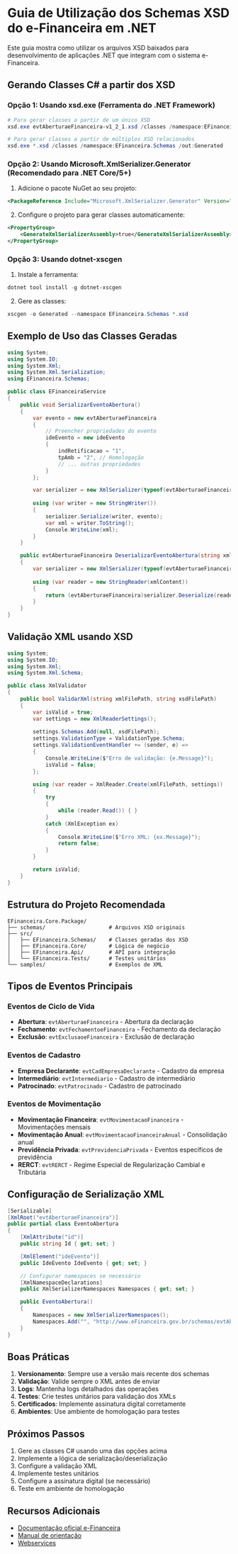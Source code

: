 # Guia de Utilização dos Schemas XSD do e-Financeira em .NET

Este guia mostra como utilizar os arquivos XSD baixados para desenvolvimento de aplicações .NET que integram com o sistema e-Financeira.

## Gerando Classes C# a partir dos XSD

### Opção 1: Usando xsd.exe (Ferramenta do .NET Framework)

```powershell
# Para gerar classes a partir de um único XSD
xsd.exe evtAberturaeFinanceira-v1_2_1.xsd /classes /namespace:EFinanceira.Schemas

# Para gerar classes a partir de múltiplos XSD relacionados
xsd.exe *.xsd /classes /namespace:EFinanceira.Schemas /out:Generated
```

### Opção 2: Usando Microsoft.XmlSerializer.Generator (Recomendado para .NET Core/5+)

1. Adicione o pacote NuGet ao seu projeto:
```xml
<PackageReference Include="Microsoft.XmlSerializer.Generator" Version="2.0.0" />
```

2. Configure o projeto para gerar classes automaticamente:
```xml
<PropertyGroup>
    <GenerateXmlSerializerAssembly>true</GenerateXmlSerializerAssembly>
</PropertyGroup>
```

### Opção 3: Usando dotnet-xscgen

1. Instale a ferramenta:
```powershell
dotnet tool install -g dotnet-xscgen
```

2. Gere as classes:
```powershell
xscgen -o Generated --namespace EFinanceira.Schemas *.xsd
```

## Exemplo de Uso das Classes Geradas

```csharp
using System;
using System.IO;
using System.Xml;
using System.Xml.Serialization;
using EFinanceira.Schemas;

public class EFinanceiraService
{
    public void SerializarEventoAbertura()
    {
        var evento = new evtAberturaeFinanceira
        {
            // Preencher propriedades do evento
            ideEvento = new ideEvento
            {
                indRetificacao = "1",
                tpAmb = "2", // Homologação
                // ... outras propriedades
            }
        };

        var serializer = new XmlSerializer(typeof(evtAberturaeFinanceira));
        
        using (var writer = new StringWriter())
        {
            serializer.Serialize(writer, evento);
            var xml = writer.ToString();
            Console.WriteLine(xml);
        }
    }

    public evtAberturaeFinanceira DeserializarEventoAbertura(string xmlContent)
    {
        var serializer = new XmlSerializer(typeof(evtAberturaeFinanceira));
        
        using (var reader = new StringReader(xmlContent))
        {
            return (evtAberturaeFinanceira)serializer.Deserialize(reader);
        }
    }
}
```

## Validação XML usando XSD

```csharp
using System;
using System.IO;
using System.Xml;
using System.Xml.Schema;

public class XmlValidator
{
    public bool ValidarXml(string xmlFilePath, string xsdFilePath)
    {
        var isValid = true;
        var settings = new XmlReaderSettings();
        
        settings.Schemas.Add(null, xsdFilePath);
        settings.ValidationType = ValidationType.Schema;
        settings.ValidationEventHandler += (sender, e) =>
        {
            Console.WriteLine($"Erro de validação: {e.Message}");
            isValid = false;
        };

        using (var reader = XmlReader.Create(xmlFilePath, settings))
        {
            try
            {
                while (reader.Read()) { }
            }
            catch (XmlException ex)
            {
                Console.WriteLine($"Erro XML: {ex.Message}");
                return false;
            }
        }

        return isValid;
    }
}
```

## Estrutura do Projeto Recomendada

```
EFinanceira.Core.Package/
├── schemas/                    # Arquivos XSD originais
├── src/
│   ├── EFinanceira.Schemas/    # Classes geradas dos XSD
│   ├── EFinanceira.Core/       # Lógica de negócio
│   ├── EFinanceira.Api/        # API para integração
│   └── EFinanceira.Tests/      # Testes unitários
└── samples/                    # Exemplos de XML
```

## Tipos de Eventos Principais

### Eventos de Ciclo de Vida
- **Abertura**: `evtAberturaeFinanceira` - Abertura da declaração
- **Fechamento**: `evtFechamentoeFinanceira` - Fechamento da declaração
- **Exclusão**: `evtExclusaoeFinanceira` - Exclusão de declaração

### Eventos de Cadastro
- **Empresa Declarante**: `evtCadEmpresaDeclarante` - Cadastro da empresa
- **Intermediário**: `evtIntermediario` - Cadastro de intermediário
- **Patrocinado**: `evtPatrocinado` - Cadastro de patrocinado

### Eventos de Movimentação
- **Movimentação Financeira**: `evtMovimentacaoFinanceira` - Movimentações mensais
- **Movimentação Anual**: `evtMovimentacaoFinanceiraAnual` - Consolidação anual
- **Previdência Privada**: `evtPrevidenciaPrivada` - Eventos específicos de previdência
- **RERCT**: `evtRERCT` - Regime Especial de Regularização Cambial e Tributária

## Configuração de Serialização XML

```csharp
[Serializable]
[XmlRoot("evtAberturaeFinanceira")]
public partial class EventoAbertura
{
    [XmlAttribute("id")]
    public string Id { get; set; }

    [XmlElement("ideEvento")]
    public IdeEvento IdeEvento { get; set; }

    // Configurar namespaces se necessário
    [XmlNamespaceDeclarations]
    public XmlSerializerNamespaces Namespaces { get; set; }

    public EventoAbertura()
    {
        Namespaces = new XmlSerializerNamespaces();
        Namespaces.Add("", "http://www.eFinanceira.gov.br/schemas/evtAberturaeFinanceira/v1_2_1");
    }
}
```

## Boas Práticas

1. **Versionamento**: Sempre use a versão mais recente dos schemas
2. **Validação**: Valide sempre o XML antes de enviar
3. **Logs**: Mantenha logs detalhados das operações
4. **Testes**: Crie testes unitários para validação dos XMLs
5. **Certificados**: Implemente assinatura digital corretamente
6. **Ambientes**: Use ambiente de homologação para testes

## Próximos Passos

1. Gere as classes C# usando uma das opções acima
2. Implemente a lógica de serialização/deserialização
3. Configure a validação XML
4. Implemente testes unitários
5. Configure a assinatura digital (se necessário)
6. Teste em ambiente de homologação

## Recursos Adicionais

- [Documentação oficial e-Financeira](http://sped.rfb.gov.br/item/show/1499)
- [Manual de orientação](http://sped.rfb.gov.br/item/show/1502)
- [Webservices](http://sped.rfb.gov.br/item/show/1777)
